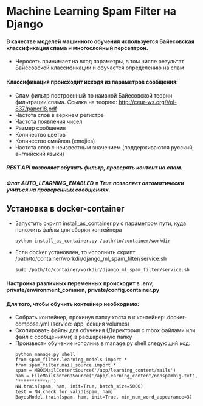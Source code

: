 # Machine Learning Spam Filter на Django
#### В качестве моделей машинного обучения используется Байесовская классификация спама и многослойный персептрон.
* Неросеть принимает на вход параметры, в том числе результат Байесовской классификации и обучается определению на спам
#### Классификация происходит исходя из параметров сообщения:
* Спам фильтр построенный по наивной Байесовской теории фильтрации спама.
Ссылка на теорию: http://ceur-ws.org/Vol-837/paper18.pdf
* Частота слов в верхнем регистре
* Частота появления чисел
* Размер сообщения
* Количество цветов
* Количество смайлов (emojies)
* Частота слов с неизвестным значением (поддерживаются русский, английский языки)
##### REST API позволяет обучать фильтр, проверять контент на спам.
##### Флаг AUTO_LEARNING_ENABLED = True позволяет автоматически учиться на проверенных сообщениях.

## Установка в docker-container
* Запустить скрипт install_as_container.py с параметром пути, куда положить файлы для сборки контейнера
  ```shell
  python install_as_container.py /path/to/container/workdir
  ```
* Если docker установлен, то исполнить скрипт /path/to/container/workdir/django_ml_spam_filter/service.sh
  ```
  sudo /path/to/container/workdir/django_ml_spam_filter/service.sh 
  ```
#### Настроика различных переменных происходит в .env, private/environment_common, private/config.container.py

#### Для того, чтобы обучить контейнер необходимо:
* Собрать контейнер, прокинув папку хоста в к контейнер: docker-compose.yml (service: app, секция volumes)
* Скопировать файлы для обучения (Директория с mbox файлами или файл с сообщениями) в расшаренную папку
* Произвести обучение исполнив в manage.py shell следующий код:
  ```
  python manage.py shell
  from spam_filter.learning_models import *
  from spam_filter.mail_source import *
  spam = MBOXMailContentSource('/app/learning_content/mails')
  ham = FileMailContentSource('/app/learning_content/nonspambig.txt', '**********\n')
  NN.train(spam, ham, init=True, batch_size=5000)
  test = NN.check_for_valid(spam, ham)
  BayesModel.train(spam, ham, init=True, min_num_word_appearance=3)
  ```
